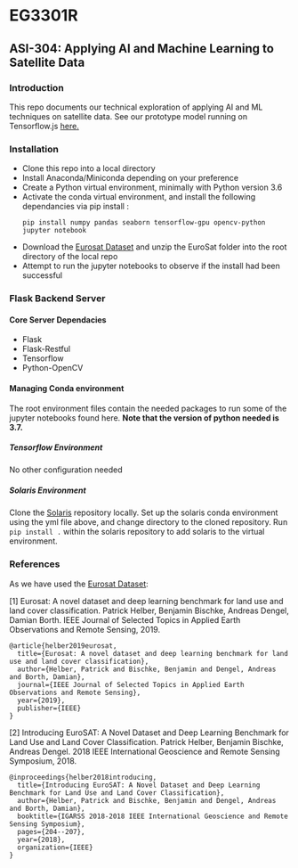 # EG3301R

## ASI-304: Applying AI and Machine Learning to Satellite Data

### Introduction

This repo documents our technical exploration of applying AI and ML techniques on satellite data. See our prototype model running on Tensorflow.js [here.](http://downloadedfromspace.herokuapp.com/)

### Installation

- Clone this repo into a local directory
- Install Anaconda/Miniconda depending on your preference
- Create a Python virtual environment, minimally with Python version 3.6
- Activate the conda virtual environment, and install the following dependancies via pip install :
  ```
  pip install numpy pandas seaborn tensorflow-gpu opencv-python jupyter notebook
  ```
- Download the [Eurosat Dataset](https://github.com/phelber/EuroSAT) and unzip the EuroSat folder into the root directory of the local repo
- Attempt to run the jupyter notebooks to observe if the install had been successful

### Flask Backend Server

#### Core Server Dependacies

- Flask
- Flask-Restful
- Tensorflow
- Python-OpenCV

#### Managing Conda environment

The root environment files contain the needed packages to run some of the jupyter notebooks found here. **Note that the version of python needed is 3.7.**

##### Tensorflow Environment

No other configuration needed

##### Solaris Environment

Clone the [Solaris](https://github.com/CosmiQ/solaris) repository locally. Set up the solaris conda environment using the yml file above, and change directory to the cloned repository. Run `pip install .` within the solaris repository to add solaris to the virtual environment.

### References

As we have used the [Eurosat Dataset](https://github.com/phelber/EuroSAT):

[1] Eurosat: A novel dataset and deep learning benchmark for land use and land cover classification. Patrick Helber, Benjamin Bischke, Andreas Dengel, Damian Borth. IEEE Journal of Selected Topics in Applied Earth Observations and Remote Sensing, 2019.

```
@article{helber2019eurosat,
  title={Eurosat: A novel dataset and deep learning benchmark for land use and land cover classification},
  author={Helber, Patrick and Bischke, Benjamin and Dengel, Andreas and Borth, Damian},
  journal={IEEE Journal of Selected Topics in Applied Earth Observations and Remote Sensing},
  year={2019},
  publisher={IEEE}
}
```

[2] Introducing EuroSAT: A Novel Dataset and Deep Learning Benchmark for Land Use and Land Cover Classification. Patrick Helber, Benjamin Bischke, Andreas Dengel. 2018 IEEE International Geoscience and Remote Sensing Symposium, 2018.

```
@inproceedings{helber2018introducing,
  title={Introducing EuroSAT: A Novel Dataset and Deep Learning Benchmark for Land Use and Land Cover Classification},
  author={Helber, Patrick and Bischke, Benjamin and Dengel, Andreas and Borth, Damian},
  booktitle={IGARSS 2018-2018 IEEE International Geoscience and Remote Sensing Symposium},
  pages={204--207},
  year={2018},
  organization={IEEE}
}
```

